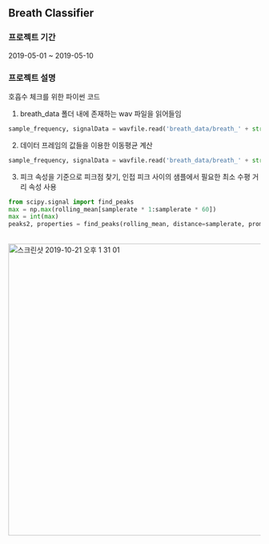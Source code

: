 ## Breath Classifier

### 프로젝트 기간
2019-05-01 ~ 2019-05-10

### 프로젝트 설명
호흡수 체크를 위한 파이썬 코드

1. breath_data 폴더 내에 존재하는 wav 파일을 읽어들임
```python
sample_frequency, signalData = wavfile.read('breath_data/breath_' + str(i)+ '.wav')
```

2. 데이터 프레임의 값들을 이용한 이동평균 계산
```python
sample_frequency, signalData = wavfile.read('breath_data/breath_' + str(i)+ '.wav')
```

3. 피크 속성을 기준으로 피크점 찾기, 
인접 피크 사이의 샘플에서 필요한 최소 수평 거리 속성 사용
```python
from scipy.signal import find_peaks
max = np.max(rolling_mean[samplerate * 1:samplerate * 60])
max = int(max)
peaks2, properties = find_peaks(rolling_mean, distance=samplerate, prominence=(mean / 7, max))    
```
<br />
<img width="583" alt="스크린샷 2019-10-21 오후 1 31 01" src="https://user-images.githubusercontent.com/26424846/67176920-12457100-f407-11e9-9407-3097be46cbc2.png">
